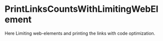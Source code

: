 # PrintLinksCountsWithLimitingWebElement
Here Limiting web-elements and printing the links with code optimization.











